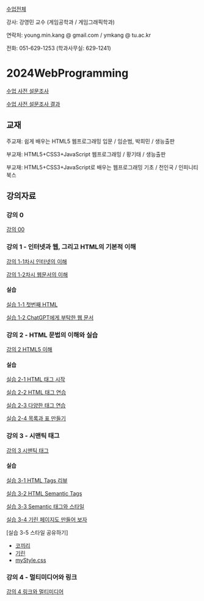 [수업전체](https://github.com/dknife/dknife.github.io/wiki/Lecture_Homepage)

강사: 강영민 교수 (게임공학과 / 게임그래픽학과)

연락처: young.min.kang @ gmail.com / ymkang @ tu.ac.kr

전화: 051-629-1253 (학과사무실: 629-1241)

# 2024WebProgramming

[수업 사전 설문조사](https://forms.office.com/Pages/ResponsePage.aspx?id=DQSIkWdsW0yxEjajBLZtrQAAAAAAAAAAAAO__fVSsTlUMUM2RE04NUpJU1QyNzREMkk1QlJYODVKVi4u)

[수업 사전 설문조사 결과](https://forms.office.com/Pages/DesignPageV2.aspx?origin=NeoPortalPage&lang=ko-KR&subpage=design&id=DQSIkWdsW0yxEjajBLZtrQAAAAAAAAAAAAO__fVSsTlUMUM2RE04NUpJU1QyNzREMkk1QlJYODVKVi4u&analysis=true)

## 교재

주교재: 쉽게 배우는 HTML5 웹프로그래밍 입문 / 임순범, 박희민 / 생능출판

부교재: HTML5+CSS3+JavaScript 웹프로그래밍 / 황기태 / 생능출판

부교재: HTML5+CSS3+JavaScript로 배우는 웹프로그래밍 기초 / 천인국 / 인피니티북스

## 강의자료

### 강의 0

[강의 00](https://github.com/dknife/2024WebProgramming/raw/main/LN/%EC%9B%B9%20%ED%94%84%EB%A1%9C%EA%B7%B8%EB%9E%98%EB%B0%8D%20%EA%B0%95%EC%9D%98%20%EC%A0%84%EC%B2%B4%20%EC%9A%94%EC%95%BD.pdf)

### 강의 1 - 인터넷과 웹, 그리고 HTML의 기본적 이해

[강의 1-1차시 인터넷의 이해](https://github.com/dknife/2024WebProgramming/raw/main/LN/%EA%B5%90%EC%96%91%20%EC%9B%B9%20%ED%94%84%EB%A1%9C%EA%B7%B8%EB%9E%98%EB%B0%8D%20%EA%B0%95%EC%9D%98%EB%85%B8%ED%8A%B8%201-1.pdf)

[강의 1-2차시 웹문서의 이해](https://github.com/dknife/2024WebProgramming/raw/main/LN/%EA%B5%90%EC%96%91%20%EC%9B%B9%20%ED%94%84%EB%A1%9C%EA%B7%B8%EB%9E%98%EB%B0%8D%20%EA%B0%95%EC%9D%98%EB%85%B8%ED%8A%B8%201-2.pdf)

#### 실습 

[실습 1-1 첫번째 HTML](https://github.com/dknife/2024WebProgramming/blob/main/Ex/Ex01/01_htmlStart.html)

[실습 1-2 ChatGPT에게 부탁한 웹 문서](https://github.com/dknife/2024WebProgramming/blob/main/Ex/Ex01/02_FancyAndComplex.html)


### 강의 2 - HTML 문법의 이해와 실습

[강의 2 HTML5 이해](https://github.com/dknife/2024WebProgramming/blob/main/LN/%EA%B0%95%EC%9D%98%202%20HTML%20Tags.pdf)

#### 실습 

[실습 2-1 HTML 태그 시작](https://github.com/dknife/2024WebProgramming/blob/main/Ex/Ex02/02_HTML_Start.html)

[실습 2-2 HTML 태그 연습](https://github.com/dknife/2024WebProgramming/blob/main/Ex/Ex02/02_02_HTML_tags.html)

[실습 2-3 다양한 태그 연습](https://github.com/dknife/2024WebProgramming/blob/main/Ex/Ex02/02_03_HTML_various_tags.html)

[실습 2-4 목록과 표 만들기](https://github.com/dknife/2024WebProgramming/blob/main/Ex/Ex02/02_04_lists.html)

### 강의 3 - 시맨틱 태그

[강의 3 시맨틱 태그](https://github.com/dknife/2024WebProgramming/raw/main/LN/%EA%B5%90%EC%96%91%20%EC%9B%B9%20%ED%94%84%EB%A1%9C%EA%B7%B8%EB%9E%98%EB%B0%8D%20%EA%B0%95%EC%9D%98%EB%85%B8%ED%8A%B8%203-1%20HTML%20Semantic%20Tags.pdf)

#### 실습 

[실습 3-1 HTML Tags 리뷰](https://github.com/dknife/2024WebProgramming/blob/main/Ex/Ex03/03_00_BasicHTML.html)

[실습 3-2 HTML Semantic Tags](https://github.com/dknife/2024WebProgramming/blob/main/Ex/Ex03/03_01_SemanticTags.html)

[실습 3-3 Semantic 태그와 스타일](https://github.com/dknife/2024WebProgramming/blob/main/Ex/Ex03/03_01_SemanticTagsStyles.html)

[실습 3-4 기린 페이지도 만들어 보자](https://github.com/dknife/2024WebProgramming/blob/main/Ex/Ex03/03_03_SemanticTagsGiraffe.html)

[실습 3-5 스타일 공유하기]

- [코끼리](https://github.com/dknife/2024WebProgramming/blob/main/Ex/Ex03/03_05_Elephant.html)
- [기린](https://github.com/dknife/2024WebProgramming/blob/main/Ex/Ex03/03_05_Giraffe.html)
- [myStyle.css](https://github.com/dknife/2024WebProgramming/blob/main/Ex/Ex03/myStyle.css)

### 강의 4 - 멀티미디어와 링크

[강의 4 링크와 멀티미디어](https://github.com/dknife/2024WebProgramming/raw/main/LN/%EA%B5%90%EC%96%91%20%EC%9B%B9%20%ED%94%84%EB%A1%9C%EA%B7%B8%EB%9E%98%EB%B0%8D%20%EA%B0%95%EC%9D%98%EB%85%B8%ED%8A%B8%203-2%20Links%20and%20Multimedia.pdf)

